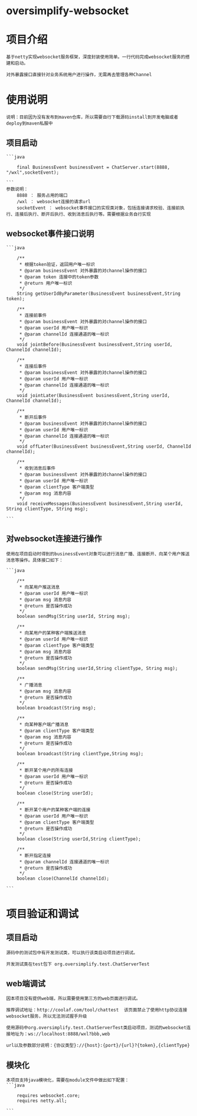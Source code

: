 # oversimplify-websocket

# 项目介绍

    基于netty实现websocket服务框架，深度封装使用简单。一行代码完成websocket服务的搭建和启动。

    对外暴露接口直接针对业务系统用户进行操作，无需再去管理各种Channel


# 使用说明

    说明：目前因为没有发布到maven仓库，所以需要自行下载源码install到开发电脑或者deploy到maven私服中


## 项目启动

    ```java

        final BusinessEvent businessEvent = ChatServer.start(8888, "/wxl",socketEvent);

    ```
    参数说明：
        8888 ： 服务占用的端口
        /wxl ： websocket连接的请求url
        socketEvent ： websocket事件接口的实现类对象，包括连接请求校验、连接前执行、连接后执行、断开后执行、收到消息后执行等。需要根据业务自行实现

## websocket事件接口说明

    ```java

        /**
         * 根据token验证，返回用户唯一标识
         * @param businessEvent 对外暴露的对channel操作的接口
         * @param token 连接中的token参数
         * @return 用户唯一标识
         */
        String getUserIdByParameter(BusinessEvent businessEvent,String token);

        /**
         * 连接前事件
         * @param businessEvent 对外暴露的对channel操作的接口
         * @param userId 用户唯一标识
         * @param channelId 连接通道的唯一标识
         */
        void jointBefore(BusinessEvent businessEvent,String userId, ChannelId channelId);

        /**
         * 连接后事件
         * @param businessEvent 对外暴露的对channel操作的接口
         * @param userId 用户唯一标识
         * @param channelId 连接通道的唯一标识
         */
        void jointLater(BusinessEvent businessEvent,String userId, ChannelId channelId);

        /**
         * 断开后事件
         * @param businessEvent 对外暴露的对channel操作的接口
         * @param userId 用户唯一标识
         * @param channelId 连接通道的唯一标识
         */
        void offLater(BusinessEvent businessEvent,String userId, ChannelId channelId);

        /**
         * 收到消息后事件
         * @param businessEvent 对外暴露的对channel操作的接口
         * @param userId 用户唯一标识
         * @param clientType 客户端类型
         * @param msg 消息内容
         */
        void receiveMessages(BusinessEvent businessEvent,String userId, String clientType, String msg);

    ```

## 对websocket连接进行操作

    使用在项目启动时得到的businessEvent对象可以进行消息广播、连接断开、向某个用户推送消息等操作。具体接口如下：

    ```java

        /**
         * 向某用户推送消息
         * @param userId 用户唯一标识
         * @param msg 消息内容
         * @return 是否操作成功
         */
        boolean sendMsg(String userId, String msg);

        /**
         * 向某用户的某种客户端推送消息
         * @param userId 用户唯一标识
         * @param clientType 客户端类型
         * @param msg 消息内容
         * @return 是否操作成功
         */
        boolean sendMsg(String userId,String clientType, String msg);

        /**
         * 广播消息
         * @param msg 消息内容
         * @return 是否操作成功
         */
        boolean broadcast(String msg);

        /**
         * 向某种客户端广播消息
         * @param clientType 客户端类型
         * @param msg 消息内容
         * @return 是否操作成功
         */
        boolean broadcast(String clientType,String msg);

        /**
         * 断开某个用户的所有连接
         * @param userId 用户唯一标识
         * @return 是否操作成功
         */
        boolean close(String userId);

        /**
         * 断开某个用户的某种客户端的连接
         * @param userId 用户唯一标识
         * @param clientType 客户端类型
         * @return 是否操作成功
         */
        boolean close(String userId,String clientType);

        /**
         * 断开指定连接
         * @param channelId 连接通道的唯一标识
         * @return 是否操作成功
         */
        boolean close(ChannelId channelId);

    ```

# 项目验证和调试

## 项目启动

    源码中的测试包中有开发测试类，可以执行该类启动项目进行调试。

    开发测试类在test包下 org.oversimplify.test.ChatServerTest

## web端调试

    因本项目没有提供web端，所以需要使用第三方的web页面进行调试。

    推荐调试地址：http://coolaf.com/tool/chattest  该页面禁止了使用http协议连接websocket服务，所以无法测试握手升级

    使用源码中org.oversimplify.test.ChatServerTest类启动项目，测试的websocket连接地址为：ws://localhost:8888/wxl?bbb,web

    url以及参数部分说明：{协议类型}://{host}:{port}/{url}?{token},{clientType}


## 模块化

    本项目支持java模块化，需要在module文件中做出如下配置：
    ```java

        requires websocket.core;
        requires netty.all;

    ```

